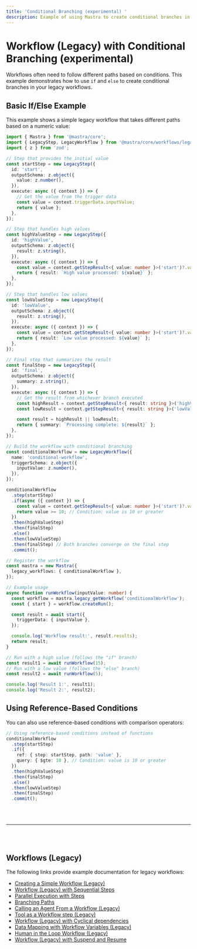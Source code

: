 ```yaml
---
title: 'Conditional Branching (experimental) '
description: Example of using Mastra to create conditional branches in legacy workflows using if/else statements.
---
```


# Workflow (Legacy) with Conditional Branching (experimental)

Workflows often need to follow different paths based on conditions. This example demonstrates how to use `if` and `else` to create conditional branches in your legacy workflows.

## Basic If/Else Example

This example shows a simple legacy workflow that takes different paths based on a numeric value:

```ts showLineNumbers copy
import { Mastra } from '@mastra/core';
import { LegacyStep, LegacyWorkflow } from '@mastra/core/workflows/legacy';
import { z } from 'zod';

// Step that provides the initial value
const startStep = new LegacyStep({
  id: 'start',
  outputSchema: z.object({
    value: z.number(),
  }),
  execute: async ({ context }) => {
    // Get the value from the trigger data
    const value = context.triggerData.inputValue;
    return { value };
  },
});

// Step that handles high values
const highValueStep = new LegacyStep({
  id: 'highValue',
  outputSchema: z.object({
    result: z.string(),
  }),
  execute: async ({ context }) => {
    const value = context.getStepResult<{ value: number }>('start')?.value;
    return { result: `High value processed: ${value}` };
  },
});

// Step that handles low values
const lowValueStep = new LegacyStep({
  id: 'lowValue',
  outputSchema: z.object({
    result: z.string(),
  }),
  execute: async ({ context }) => {
    const value = context.getStepResult<{ value: number }>('start')?.value;
    return { result: `Low value processed: ${value}` };
  },
});

// Final step that summarizes the result
const finalStep = new LegacyStep({
  id: 'final',
  outputSchema: z.object({
    summary: z.string(),
  }),
  execute: async ({ context }) => {
    // Get the result from whichever branch executed
    const highResult = context.getStepResult<{ result: string }>('highValue')?.result;
    const lowResult = context.getStepResult<{ result: string }>('lowValue')?.result;

    const result = highResult || lowResult;
    return { summary: `Processing complete: ${result}` };
  },
});

// Build the workflow with conditional branching
const conditionalWorkflow = new LegacyWorkflow({
  name: 'conditional-workflow',
  triggerSchema: z.object({
    inputValue: z.number(),
  }),
});

conditionalWorkflow
  .step(startStep)
  .if(async ({ context }) => {
    const value = context.getStepResult<{ value: number }>('start')?.value ?? 0;
    return value >= 10; // Condition: value is 10 or greater
  })
  .then(highValueStep)
  .then(finalStep)
  .else()
  .then(lowValueStep)
  .then(finalStep) // Both branches converge on the final step
  .commit();

// Register the workflow
const mastra = new Mastra({
  legacy_workflows: { conditionalWorkflow },
});

// Example usage
async function runWorkflow(inputValue: number) {
  const workflow = mastra.legacy_getWorkflow('conditionalWorkflow');
  const { start } = workflow.createRun();

  const result = await start({
    triggerData: { inputValue },
  });

  console.log('Workflow result:', result.results);
  return result;
}

// Run with a high value (follows the "if" branch)
const result1 = await runWorkflow(15);
// Run with a low value (follows the "else" branch)
const result2 = await runWorkflow(5);

console.log('Result 1:', result1);
console.log('Result 2:', result2);
```

## Using Reference-Based Conditions

You can also use reference-based conditions with comparison operators:

```ts showLineNumbers copy
// Using reference-based conditions instead of functions
conditionalWorkflow
  .step(startStep)
  .if({
    ref: { step: startStep, path: 'value' },
    query: { $gte: 10 }, // Condition: value is 10 or greater
  })
  .then(highValueStep)
  .then(finalStep)
  .else()
  .then(lowValueStep)
  .then(finalStep)
  .commit();
```

<br />
<br />
<hr className="dark:border-[#404040] border-gray-300" />
<br />
<br />
<GithubLink
  link={
    "https://github.com/mastra-ai/mastra/blob/main/examples/basics/workflows-legacy/conditional-branching"
  }
/>

## Workflows (Legacy)

The following links provide example documentation for legacy workflows:

- [Creating a Simple Workflow (Legacy)](/docs/examples/workflows_legacy/creating-a-workflow)
- [Workflow (Legacy) with Sequential Steps](/docs/examples/workflows_legacy/sequential-steps)
- [Parallel Execution with Steps](/docs/examples/workflows_legacy/parallel-steps)
- [Branching Paths](/docs/examples/workflows_legacy/branching-paths)
- [Calling an Agent From a Workflow (Legacy)](/docs/examples/workflows_legacy/calling-agent)
- [Tool as a Workflow step (Legacy)](/docs/examples/workflows_legacy/using-a-tool-as-a-step)
- [Workflow (Legacy) with Cyclical dependencies](/docs/examples/workflows_legacy/cyclical-dependencies)
- [Data Mapping with Workflow Variables (Legacy)](/docs/examples/workflows_legacy/workflow-variables)
- [Human in the Loop Workflow (Legacy)](/docs/examples/workflows_legacy/human-in-the-loop)
- [Workflow (Legacy) with Suspend and Resume](/docs/examples/workflows_legacy/suspend-and-resume)
